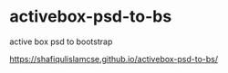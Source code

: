 # activebox-psd-to-bs
active box psd to bootstrap

https://shafiqulislamcse.github.io/activebox-psd-to-bs/

